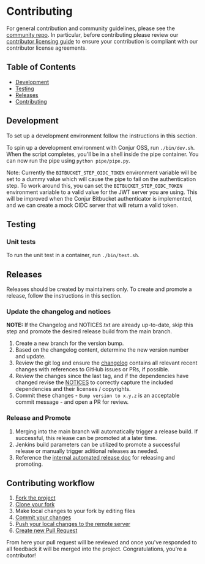 # Contributing

For general contribution and community guidelines, please see the [community repo](https://github.com/cyberark/community).
In particular, before contributing please review our
[contributor licensing guide](https://github.com/cyberark/community/blob/main/CONTRIBUTING.md#when-the-repo-does-not-include-the-cla)
to ensure your contribution is compliant with our contributor license agreements.

## Table of Contents

- [Development](#development)
- [Testing](#testing)
- [Releases](#releases)
- [Contributing](#contributing-workflow)

## Development

To set up a development environment follow the instructions in this section.

To spin up a development environment with Conjur OSS, run `./bin/dev.sh`. When
the script completes, you'll be in a shell inside the pipe container. You can
now run the pipe using `python pipe/pipe.py`.

<!-- TODO -->
Note: Currently the `BITBUCKET_STEP_OIDC_TOKEN` environment variable will be set
to a dummy value which will cause the pipe to fail on the authentication step.
To work around this, you can set the `BITBUCKET_STEP_OIDC_TOKEN` environment
variable to a valid value for the JWT server you are using. This will be
improved when the Conjur Bitbucket authenticator is implemented, and we can
create a mock OIDC server that will return a valid token.

## Testing

### Unit tests

To run the unit test in a container, run `./bin/test.sh`.

<!-- ### Integration tests
TODO
-->

## Releases

Releases should be created by maintainers only. To create and promote a release,
follow the instructions in this section.

### Update the changelog and notices

**NOTE:** If the Changelog and NOTICES.txt are already up-to-date, skip this
step and promote the desired release build from the main branch.

1. Create a new branch for the version bump.
1. Based on the changelog content, determine the new version number and update.
1. Review the git log and ensure the [changelog](CHANGELOG.md) contains all
   relevant recent changes with references to GitHub issues or PRs, if possible.
1. Review the changes since the last tag, and if the dependencies have changed
   revise the [NOTICES](NOTICES.txt) to correctly capture the included
   dependencies and their licenses / copyrights.
1. Commit these changes - `Bump version to x.y.z` is an acceptable commit
   message - and open a PR for review.

### Release and Promote

1. Merging into the main branch will automatically trigger a release build.
   If successful, this release can be promoted at a later time.
1. Jenkins build parameters can be utilized to promote a successful release
   or manually trigger aditional releases as needed.
1. Reference the [internal automated release doc](https://github.com/conjurinc/docs/blob/master/reference/infrastructure/automated_releases.md#release-and-promotion-process)
for releasing and promoting.

## Contributing workflow

1. [Fork the project](https://help.github.com/en/github/getting-started-with-github/fork-a-repo)
2. [Clone your fork](https://help.github.com/en/github/creating-cloning-and-archiving-repositories/cloning-a-repository)
3. Make local changes to your fork by editing files
4. [Commit your changes](https://help.github.com/en/github/managing-files-in-a-repository/adding-a-file-to-a-repository-using-the-command-line)
5. [Push your local changes to the remote server](https://help.github.com/en/github/using-git/pushing-commits-to-a-remote-repository)
6. [Create new Pull Request](https://help.github.com/en/github/collaborating-with-issues-and-pull-requests/creating-a-pull-request-from-a-fork)

From here your pull request will be reviewed and once you've responded to all feedback it will be merged into the
project. Congratulations, you're a contributor!
